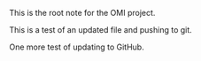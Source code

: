 
This is the root note for the OMI project.

This is a test of an updated file and pushing to git.

One more test of updating to GitHub. 



